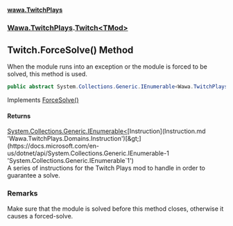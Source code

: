 #### [wawa.TwitchPlays](index.md 'index')
### [Wawa.TwitchPlays](Wawa.TwitchPlays.md 'Wawa.TwitchPlays').[Twitch&lt;TMod&gt;](Twitch{TMod}.md 'Wawa.TwitchPlays.Twitch<TMod>')

## Twitch<TMod>.ForceSolve() Method

When the module runs into an exception or the module is forced to be solved, this method is used.

```csharp
public abstract System.Collections.Generic.IEnumerable<Wawa.TwitchPlays.Domains.Instruction?> ForceSolve();
```

Implements [ForceSolve()](ITwitchDeclarable.ForceSolve.md 'Wawa.TwitchPlays.ITwitchDeclarable.ForceSolve()')

#### Returns
[System.Collections.Generic.IEnumerable&lt;](https://docs.microsoft.com/en-us/dotnet/api/System.Collections.Generic.IEnumerable-1 'System.Collections.Generic.IEnumerable`1')[Instruction](Instruction.md 'Wawa.TwitchPlays.Domains.Instruction')[&gt;](https://docs.microsoft.com/en-us/dotnet/api/System.Collections.Generic.IEnumerable-1 'System.Collections.Generic.IEnumerable`1')  
A series of instructions for the Twitch Plays mod to handle in order to guarantee a solve.

### Remarks
  
Make sure that the module is solved before this method closes, otherwise it causes a forced-solve.